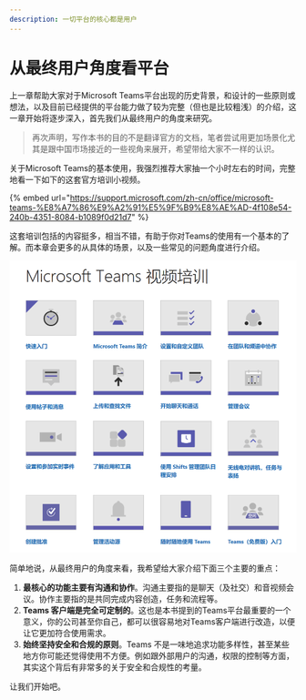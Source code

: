 ```yaml
---
description: 一切平台的核心都是用户
---
```


# 从最终用户角度看平台

上一章帮助大家对于Microsoft Teams平台出现的历史背景，和设计的一些原则或想法，以及目前已经提供的平台能力做了较为完整（但也是比较粗浅）的介绍，这一章开始将逐步深入，首先我们从最终用户的角度来研究。

> 再次声明，写作本书的目的不是翻译官方的文档，笔者尝试用更加场景化尤其是跟中国市场接近的一些视角来展开，希望带给大家不一样的认识。

关于Microsoft Teams的基本使用，我强烈推荐大家抽一个小时左右的时间，完整地看一下如下的这套官方培训小视频。

{% embed url="https://support.microsoft.com/zh-cn/office/microsoft-teams-%E8%A7%86%E9%A2%91%E5%9F%B9%E8%AE%AD-4f108e54-240b-4351-8084-b1089f0d21d7" %}

这套培训包括的内容挺多，相当不错，有助于你对Teams的使用有一个基本的了解。而本章会更多的从具体的场景，以及一些常见的问题角度进行介绍。

![](../.gitbook/assets/tu-pian-%20%2860%29.png)

简单地说，从最终用户的角度来看，我希望给大家介绍下面三个主要的重点：

1. **最核心的功能主要有沟通和协作**。沟通主要指的是聊天（及社交）和音视频会议。协作主要指的是共同完成内容创造，任务和流程等。
2. **Teams 客户端是完全可定制的**。这也是本书提到的Teams平台最重要的一个意义，你的公司甚至你自己，都可以很容易地对Teams客户端进行改造，以便让它更加符合使用需求。
3. **始终坚持安全和合规的原则**。Teams 不是一味地追求功能多样性，甚至某些地方你可能还觉得使用不方便。例如跟外部用户的沟通，权限的控制等方面，其实这个背后有非常多的关于安全和合规性的考量。

让我们开始吧。

